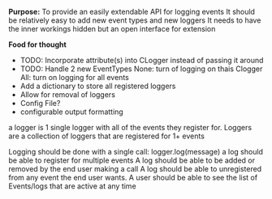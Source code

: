 **Purpose:** To provide an easily extendable API for logging events
It should be relatively easy to add new event types and new loggers
It needs to have the inner workings hidden but an open interface for extension

**Food for thought**
 - TODO: Incorporate attribute(s) into CLogger instead of passing it around
 - TODO: Handle 2 new EventTypes 	None: turn of logging on thais Clogger 	All: turn on logging for all events
 - Add a dictionary to store all registered loggers
 - Allow for removal of loggers
 - Config File?
 - configurable output formatting

a logger is 1 single logger with all of the events they register for.
Loggers are a collection of loggers that are registered for 1+ events

Logging should be done with a single call: logger.log(message)
a log should be able to register for multiple events
A log should be able to be added or removed by the end user making a call
A log should be able to unregistered from any event the end user wants.
A user should be able to see the list of Events/logs that are active at any time
